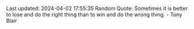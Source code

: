 Last updated: 2024-04-02 17:55:35
Random Quote: Sometimes it is better to lose and do the right thing than to win and do the wrong thing. - Tony Blair